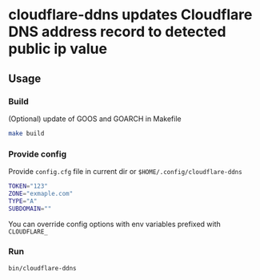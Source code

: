 # cloudflare-ddns updates Cloudflare DNS address record to detected public ip value

## Usage 

### Build

(Optional) update of GOOS and GOARCH in Makefile

```bash
make build
```

### Provide config

Provide `config.cfg` file in current dir or `$HOME/.config/cloudflare-ddns`

```bash
TOKEN="123"
ZONE="exmaple.com"
TYPE="A"
SUBDOMAIN=""
```

You can override config options with env variables prefixed with `CLOUDFLARE_`

### Run

```bash
bin/cloudflare-ddns
```




